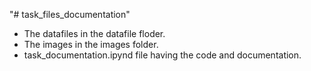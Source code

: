 "# task_files_documentation" 
 - The datafiles in the datafile floder.
 - The images in the images folder.
 - task_documentation.ipynd file having the code and documentation.
 
 
